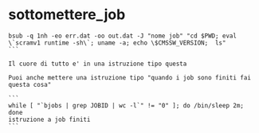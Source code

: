 # sottomettere_job

````
bsub -q 1nh -eo err.dat -oo out.dat -J "nome job" "cd $PWD; eval \`scramv1 runtime -sh\`; uname -a; echo \$CMSSW_VERSION;  ls"
```

Il cuore di tutto e' in una istruzione tipo questa

Puoi anche mettere una istruzione tipo "quando i job sono finiti fai questa cosa"

```
while [ "`bjobs | grep JOBID | wc -l`" != "0" ]; do /bin/sleep 2m; done
istruzione a job finiti
```
